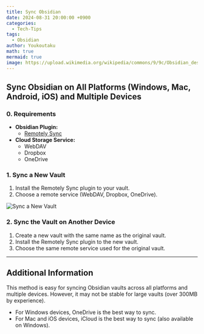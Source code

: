 ```yaml
---
title: Sync Obsidian
date: 2024-08-31 20:00:00 +0900
categories:
  - Tech-Tips
tags:
  - Obsidian
author: Youkoutaku
math: true
mermaid: true
image: https://upload.wikimedia.org/wikipedia/commons/9/9c/Obsidian_desktop_demo_workflow.jpg
---
```


## Sync Obsidian on All Platforms (Windows, Mac, Android, iOS) and Multiple Devices

### 0. Requirements

- **Obsidian Plugin:**
  - [Remotely Sync](https://github.com/sboesen/remotely-sync)
- **Cloud Storage Service:**
  - WebDAV
  - Dropbox
  - OneDrive

### 1. Sync a New Vault

1. Install the Remotely Sync plugin to your vault.
2. Choose a remote service (WebDAV, Dropbox, OneDrive).

![Sync a New Vault](https://preview.redd.it/sycn-obsidian-v0-sbdpc4g4s1oe1.png?width=1021&format=png&auto=webp&s=1b47c91646201820db862d2063305aab5e3dd2c6)

### 2. Sync the Vault on Another Device

1. Create a new vault with the same name as the original vault.
2. Install the Remotely Sync plugin to the new vault.
3. Choose the same remote service used for the original vault.

---

## Additional Information

This method is easy for syncing Obsidian vaults across all platforms and multiple devices. However, it may not be stable for large vaults (over 300MB by experience).

- For Windows devices, OneDrive is the best way to sync.
- For Mac and iOS devices, iCloud is the best way to sync (also available on Windows).